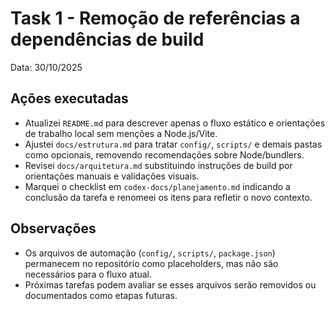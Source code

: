 # Task 1 - Remoção de referências a dependências de build

Data: 30/10/2025

## Ações executadas

- Atualizei `README.md` para descrever apenas o fluxo estático e orientações de trabalho local sem menções a Node.js/Vite.
- Ajustei `docs/estrutura.md` para tratar `config/`, `scripts/` e demais pastas como opcionais, removendo recomendações sobre Node/bundlers.
- Revisei `docs/arquitetura.md` substituindo instruções de build por orientações manuais e validações visuais.
- Marquei o checklist em `codex-docs/planejamento.md` indicando a conclusão da tarefa e renomeei os itens para refletir o novo contexto.

## Observações

- Os arquivos de automação (`config/`, `scripts/`, `package.json`) permanecem no repositório como placeholders, mas não são necessários para o fluxo atual.
- Próximas tarefas podem avaliar se esses arquivos serão removidos ou documentados como etapas futuras.

